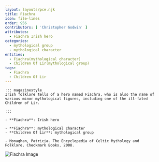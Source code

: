 ```yaml
---
layout: layouts/pce.njk
title: Fiachra
icon: file-lines
order: 956
contributors: [ 'Christopher Godwin' ]
attributes:
  - Fiachra Irish hero
categories:
  - mythological group
  - mythological character
entities:
  - Fiachra(mythological character)
  - Children Of Lir(mythological group)
tags:
  - Fiachra
  - Children Of Lir
---
```

``` tab [group1:Info]
::: magazinestyle
Irish folklore tells of a hero named Fiachra, who is also the name of various minor mythological figures, including one of the ill-fated Children of Lir.

:::
```
``` tab [group1:Attributes]
- **Fiachra**: Irish hero
```
``` tab [group1:Entities]
- **Fiachra**: mythological character
- **Children Of Lir**: mythological group
```
``` tab [group1:Sources]
- Monaghan, Patricia. The Encyclopedia of Celtic Mythology and Folklore. Checkmark Books, 2008.
```
![Fiachra Image]([None])
